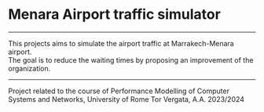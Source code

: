 # Menara Airport traffic simulator

------

This projects aims to simulate the airport traffic at Marrakech-Menara airport.   
The goal is to reduce the waiting times by proposing an improvement of the organization.

------
Project related to the course of Performance Modelling of Computer Systems and Networks, University of Rome Tor Vergata, A.A. 2023/2024